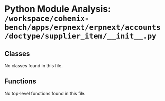 # Python Module Analysis: `/workspace/cohenix-bench/apps/erpnext/erpnext/accounts/doctype/supplier_item/__init__.py`

## Classes

No classes found in this file.


## Functions

No top-level functions found in this file.
